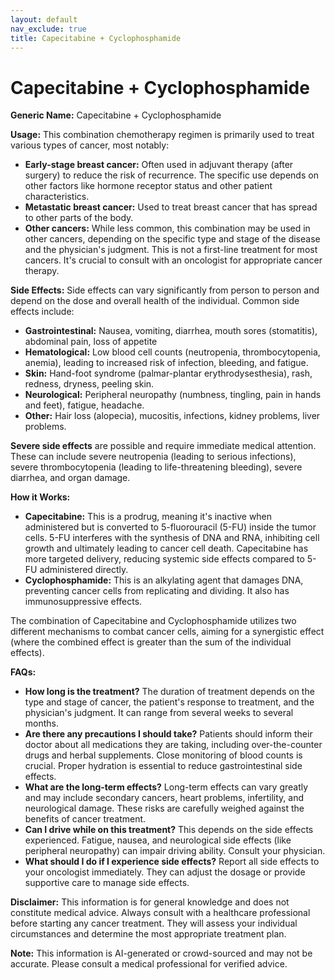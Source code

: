 ```yaml
---
layout: default
nav_exclude: true
title: Capecitabine + Cyclophosphamide
---
```


# Capecitabine + Cyclophosphamide

**Generic Name:** Capecitabine + Cyclophosphamide

**Usage:**  This combination chemotherapy regimen is primarily used to treat various types of cancer, most notably:

* **Early-stage breast cancer:** Often used in adjuvant therapy (after surgery) to reduce the risk of recurrence.  The specific use depends on other factors like hormone receptor status and other patient characteristics.
* **Metastatic breast cancer:** Used to treat breast cancer that has spread to other parts of the body.
* **Other cancers:**  While less common, this combination may be used in other cancers, depending on the specific type and stage of the disease and the physician's judgment.  This is not a first-line treatment for most cancers.  It's crucial to consult with an oncologist for appropriate cancer therapy.


**Side Effects:**  Side effects can vary significantly from person to person and depend on the dose and overall health of the individual.  Common side effects include:

* **Gastrointestinal:** Nausea, vomiting, diarrhea, mouth sores (stomatitis), abdominal pain, loss of appetite
* **Hematological:**  Low blood cell counts (neutropenia, thrombocytopenia, anemia), leading to increased risk of infection, bleeding, and fatigue.
* **Skin:** Hand-foot syndrome (palmar-plantar erythrodysesthesia), rash, redness, dryness, peeling skin.
* **Neurological:** Peripheral neuropathy (numbness, tingling, pain in hands and feet), fatigue, headache.
* **Other:** Hair loss (alopecia),  mucositis,  infections,  kidney problems,  liver problems.

**Severe side effects** are possible and require immediate medical attention.  These can include severe neutropenia (leading to serious infections), severe thrombocytopenia (leading to life-threatening bleeding), severe diarrhea, and organ damage.

**How it Works:**

* **Capecitabine:** This is a prodrug, meaning it's inactive when administered but is converted to 5-fluorouracil (5-FU) inside the tumor cells. 5-FU interferes with the synthesis of DNA and RNA, inhibiting cell growth and ultimately leading to cancer cell death.  Capecitabine has more targeted delivery, reducing systemic side effects compared to 5-FU administered directly.
* **Cyclophosphamide:** This is an alkylating agent that damages DNA, preventing cancer cells from replicating and dividing. It also has immunosuppressive effects.

The combination of Capecitabine and Cyclophosphamide utilizes two different mechanisms to combat cancer cells, aiming for a synergistic effect (where the combined effect is greater than the sum of the individual effects).

**FAQs:**

* **How long is the treatment?** The duration of treatment depends on the type and stage of cancer, the patient's response to treatment, and the physician's judgment.  It can range from several weeks to several months.
* **Are there any precautions I should take?**  Patients should inform their doctor about all medications they are taking, including over-the-counter drugs and herbal supplements.  Close monitoring of blood counts is crucial.  Proper hydration is essential to reduce gastrointestinal side effects.
* **What are the long-term effects?** Long-term effects can vary greatly and may include secondary cancers, heart problems, infertility, and neurological damage.  These risks are carefully weighed against the benefits of cancer treatment.
* **Can I drive while on this treatment?**  This depends on the side effects experienced.  Fatigue, nausea, and neurological side effects (like peripheral neuropathy) can impair driving ability. Consult your physician.
* **What should I do if I experience side effects?**  Report all side effects to your oncologist immediately.  They can adjust the dosage or provide supportive care to manage side effects.


**Disclaimer:** This information is for general knowledge and does not constitute medical advice.  Always consult with a healthcare professional before starting any cancer treatment.  They will assess your individual circumstances and determine the most appropriate treatment plan.


**Note:** This information is AI-generated or crowd-sourced and may not be accurate. Please consult a medical professional for verified advice.